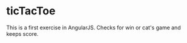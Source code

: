ticTacToe
=========
This is a first exercise in AngularJS. Checks for win or cat's game and keeps score.